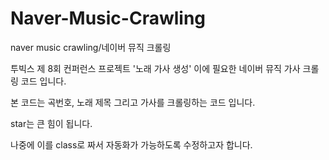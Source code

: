 # Naver-Music-Crawling
naver music crawling/네이버 뮤직 크롤링

투빅스 제 8회 컨퍼런스 프로젝트 '노래 가사 생성'
이에 필요한 네이버 뮤직 가사 크롤링 코드 입니다.

본 코드는 곡번호, 노래 제목 그리고 가사를 크롤링하는 코드 입니다.

star는 큰 힘이 됩니다.

나중에 이를 class로 짜서 자동화가 가능하도록 수정하고자 합니다.
